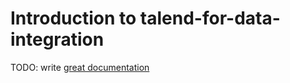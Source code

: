 # Introduction to talend-for-data-integration

TODO: write [great documentation](http://jacobian.org/writing/what-to-write/)
